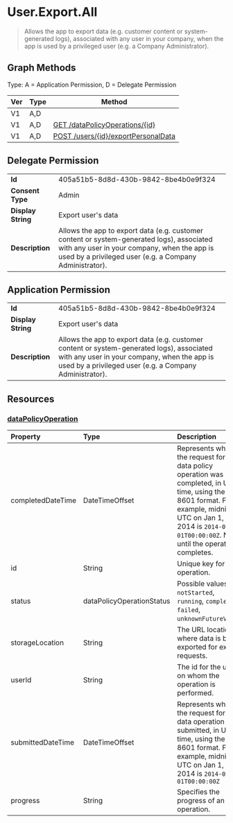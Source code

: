 # User.Export.All

> Allows the app to export data (e.g. customer content or system-generated logs), associated with any user in your company, when the app is used by a privileged user (e.g. a Company Administrator).
## Graph Methods

Type: A = Application Permission, D = Delegate Permission

|Ver|Type|Method|
|-------|----|------|
|V1|A,D|[](https://docs.microsoft.com/graph/api/user-exportpersonaldata?view=graph-rest-1.0&tabs=http)|
|V1|A,D|[GET /dataPolicyOperations/{id}](https://docs.microsoft.com/graph/api/datapolicyoperation-get?view=graph-rest-1.0&tabs=http)|
|V1|A,D|[POST /users/{id}/exportPersonalData](https://docs.microsoft.com/graph/api/user-exportpersonaldata?view=graph-rest-1.0&tabs=http)|
## Delegate Permission
|||
|-|-|
|**Id**|405a51b5-8d8d-430b-9842-8be4b0e9f324|
|**Consent Type**|Admin|
|**Display String**|Export user's data|
|**Description**|Allows the app to export data (e.g. customer content or system-generated logs), associated with any user in your company, when the app is used by a privileged user (e.g. a Company Administrator).|
## Application Permission
|||
|-|-|
|**Id**|405a51b5-8d8d-430b-9842-8be4b0e9f324|
|**Display String**|Export user's data|
|**Description**|Allows the app to export data (e.g. customer content or system-generated logs), associated with any user in your company, when the app is used by a privileged user (e.g. a Company Administrator).|
## Resources
### [dataPolicyOperation ](https://docs.microsoft.com/graph/api/resources/datapolicyoperation?view=graph-rest-1.0&tabs=http)
| Property	   | Type	|Description|
|:---------------|:--------|:----------|
|completedDateTime|DateTimeOffset|Represents when the request for this data policy operation was completed, in UTC time, using the ISO 8601 format. For example, midnight UTC on Jan 1, 2014 is `2014-01-01T00:00:00Z`. Null until the operation completes.|
|id|String| Unique key for this operation. |
|status|dataPolicyOperationStatus| Possible values are: `notStarted`, `running`, `complete`, `failed`, `unknownFutureValue`.|
|storageLocation|String|The URL location to where data is being exported for export requests.|
|userId|String|The id for the user on whom the operation is performed.|
|submittedDateTime|DateTimeOffset|Represents when the request for this data operation was submitted, in UTC time, using the ISO 8601 format. For example, midnight UTC on Jan 1, 2014 is `2014-01-01T00:00:00Z`|
|progress|String|Specifies the progress of an operation.|
